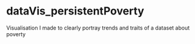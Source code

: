 # dataVis_persistentPoverty
Visualisation I made to clearly portray trends and traits of a dataset about poverty
